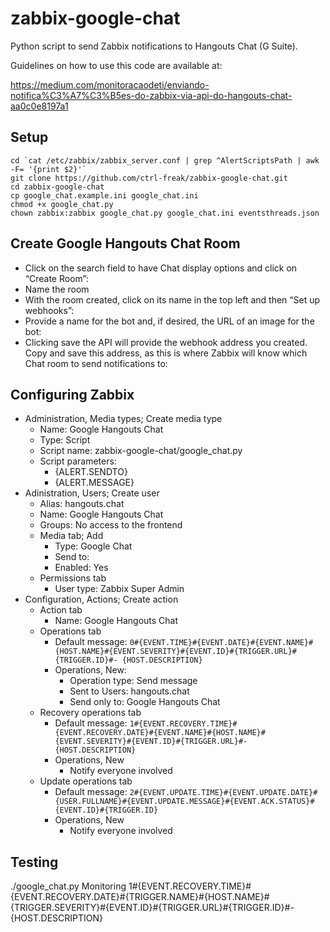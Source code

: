 # zabbix-google-chat
Python script to send Zabbix notifications to Hangouts Chat (G Suite).

Guidelines on how to use this code are available at:

https://medium.com/monitoracaodeti/enviando-notifica%C3%A7%C3%B5es-do-zabbix-via-api-do-hangouts-chat-aa0c0e8197a1

## Setup

    cd `cat /etc/zabbix/zabbix_server.conf | grep ^AlertScriptsPath | awk -F= '{print $2}'`
    git clone https://github.com/ctrl-freak/zabbix-google-chat.git
    cd zabbix-google-chat
    cp google_chat.example.ini google_chat.ini
    chmod +x google_chat.py
    chown zabbix:zabbix google_chat.py google_chat.ini eventsthreads.json

## Create Google Hangouts Chat Room

- Click on the search field to have Chat display options and click on “Create Room”:
- Name the room
- With the room created, click on its name in the top left and then “Set up webhooks”:
- Provide a name for the bot and, if desired, the URL of an image for the bot:
- Clicking save the API will provide the webhook address you created. Copy and save this address, as this is where Zabbix will know which Chat room to send notifications to:

## Configuring Zabbix

* Administration, Media types; Create media type
  - Name: Google Hangouts Chat
  - Type: Script
  - Script name: zabbix-google-chat/google_chat.py
  - Script parameters:
    - {ALERT.SENDTO}
    - {ALERT.MESSAGE}
* Adinistration, Users; Create user
  - Alias: hangouts.chat
  - Name: Google Hangouts Chat
  - Groups: No access to the frontend
  - Media tab; Add
    - Type: Google Chat
    - Send to: <Webhook Name>
    - Enabled: Yes
  - Permissions tab
    - User type: Zabbix Super Admin
* Configuration, Actions; Create action
  - Action tab
    - Name: Google Hangouts Chat
  - Operations tab
    - Default message: `0#{EVENT.TIME}#{EVENT.DATE}#{EVENT.NAME}#{HOST.NAME}#{EVENT.SEVERITY}#{EVENT.ID}#{TRIGGER.URL}#{TRIGGER.ID}#- {HOST.DESCRIPTION}`
    - Operations, New:
      - Operation type: Send message
      - Sent to Users: hangouts.chat
      - Send only to: Google Hangouts Chat
  - Recovery operations tab
    - Default message: `1#{EVENT.RECOVERY.TIME}#{EVENT.RECOVERY.DATE}#{EVENT.NAME}#{HOST.NAME}#{EVENT.SEVERITY}#{EVENT.ID}#{TRIGGER.URL}#- {HOST.DESCRIPTION}`
    - Operations, New
      - Notify everyone involved
  - Update operations tab
    - Default message: `2#{EVENT.UPDATE.TIME}#{EVENT.UPDATE.DATE}#{USER.FULLNAME}#{EVENT.UPDATE.MESSAGE}#{EVENT.ACK.STATUS}#{EVENT.ID}#{TRIGGER.ID}`
    - Operations, New
      - Notify everyone involved

## Testing

./google_chat.py Monitoring 1#{EVENT.RECOVERY.TIME}#{EVENT.RECOVERY.DATE}#{TRIGGER.NAME}#{HOST.NAME}#{TRIGGER.SEVERITY}#{EVENT.ID}#{TRIGGER.URL}#{TRIGGER.ID}#- {HOST.DESCRIPTION}
